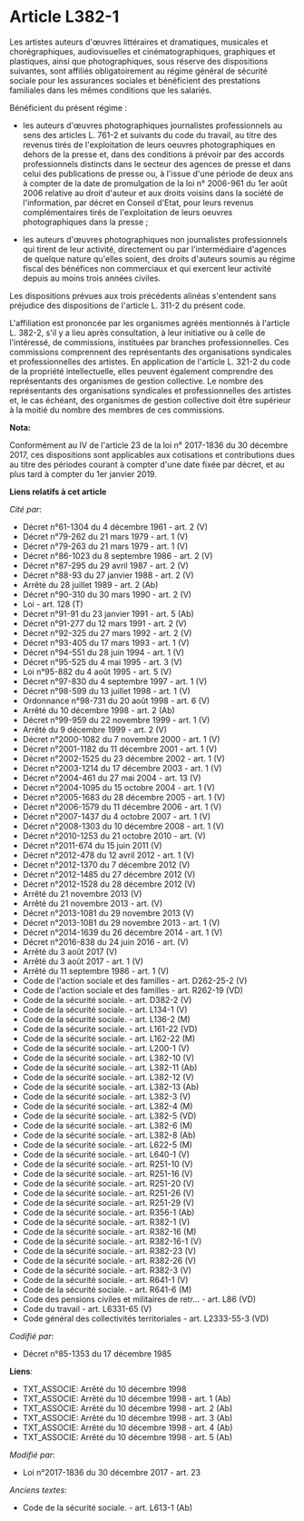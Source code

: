 # Article L382-1

Les artistes auteurs d'œuvres littéraires et dramatiques, musicales et chorégraphiques, audiovisuelles et cinématographiques,
graphiques et plastiques, ainsi que photographiques, sous réserve des dispositions suivantes, sont affiliés obligatoirement
au régime général de sécurité sociale pour les assurances sociales et bénéficient des prestations familiales dans les mêmes
conditions que les salariés.

Bénéficient du présent régime :

- les auteurs d'œuvres photographiques journalistes professionnels au sens des articles L. 761-2 et suivants du code du
travail, au titre des revenus tirés de l'exploitation de leurs oeuvres photographiques en dehors de la presse et, dans des
conditions à prévoir par des accords professionnels distincts dans le secteur des agences de presse et dans celui des
publications de presse ou, à l'issue d'une période de deux ans à compter de la date de promulgation de la loi n° 2006-961 du
1er août 2006 relative au droit d'auteur et aux droits voisins dans la société de l'information, par décret en Conseil
d'Etat, pour leurs revenus complémentaires tirés de l'exploitation de leurs oeuvres photographiques dans la presse ;

- les auteurs d'œuvres photographiques non journalistes professionnels qui tirent de leur activité, directement ou par
l'intermédiaire d'agences de quelque nature qu'elles soient, des droits d'auteurs soumis au régime fiscal des bénéfices non
commerciaux et qui exercent leur activité depuis au moins trois années civiles.

Les dispositions prévues aux trois précédents alinéas s'entendent sans préjudice des dispositions de l'article L. 311-2 du
présent code.

L'affiliation est prononcée par les organismes agréés mentionnés à l'article L. 382-2, s'il y a lieu après consultation, à
leur initiative ou à celle de l'intéressé, de commissions, instituées par branches professionnelles. Ces commissions
comprennent des représentants des organisations syndicales et professionnelles des artistes. En application de l'article L.
321-2 du code de la propriété intellectuelle, elles peuvent également comprendre des représentants des organismes de gestion
collective. Le nombre des représentants des organisations syndicales et professionnelles des artistes et, le cas échéant, des
organismes de gestion collective doit être supérieur à la moitié du nombre des membres de ces commissions.

**Nota:**

Conformément au IV de l'article 23 de la loi n° 2017-1836 du 30 décembre 2017, ces dispositions sont applicables aux
cotisations et contributions dues au titre des périodes courant à compter d'une date fixée par décret, et au plus tard à
compter du 1er janvier 2019.

**Liens relatifs à cet article**

_Cité par_:

  - Décret n°61-1304 du 4 décembre 1961 - art. 2 (V)
  - Décret n°79-262 du 21 mars 1979 - art. 1 (V)
  - Décret n°79-263 du 21 mars 1979 - art. 1 (V)
  - Décret n°86-1023 du 8 septembre 1986 - art. 2 (V)
  - Décret n°87-295 du 29 avril 1987 - art. 2 (V)
  - Décret n°88-93 du 27 janvier 1988 - art. 2 (V)
  - Arrêté du 28 juillet 1989 - art. 2 (Ab)
  - Décret n°90-310 du 30 mars 1990 - art. 2 (V)
  - Loi - art. 128 (T)
  - Décret n°91-91 du 23 janvier 1991 - art. 5 (Ab)
  - Décret n°91-277 du 12 mars 1991 - art. 2 (V)
  - Décret n°92-325 du 27 mars 1992 - art. 2 (V)
  - Décret n°93-405 du 17 mars 1993 - art. 1 (V)
  - Décret n°94-551 du 28 juin 1994 - art. 1 (V)
  - Décret n°95-525 du 4 mai 1995 - art. 3 (V)
  - Loi n°95-882 du 4 août 1995 - art. 5 (V)
  - Décret n°97-830 du 4 septembre 1997 - art. 1 (V)
  - Décret n°98-599 du 13 juillet 1998 - art. 1 (V)
  - Ordonnance n°98-731 du 20 août 1998 - art. 6 (V)
  - Arrêté du 10 décembre 1998 - art. 2 (Ab)
  - Décret n°99-959 du 22 novembre 1999 - art. 1 (V)
  - Arrêté du 9 décembre 1999 - art. 2 (V)
  - Décret n°2000-1082 du 7 novembre 2000 - art. 1 (V)
  - Décret n°2001-1182 du 11 décembre 2001 - art. 1 (V)
  - Décret n°2002-1525 du 23 décembre 2002 - art. 1 (V)
  - Décret n°2003-1214 du 17 décembre 2003 - art. 1 (V)
  - Décret n°2004-461 du 27 mai 2004 - art. 13 (V)
  - Décret n°2004-1095 du 15 octobre 2004 - art. 1 (V)
  - Décret n°2005-1683 du 28 décembre 2005 - art. 1 (V)
  - Décret n°2006-1579 du 11 décembre 2006 - art. 1 (V)
  - Décret n°2007-1437 du 4 octobre 2007 - art. 1 (V)
  - Décret n°2008-1303 du 10 décembre 2008 - art. 1 (V)
  - Décret n°2010-1253 du 21 octobre 2010 - art. (V)
  - Décret n°2011-674 du 15 juin 2011 (V)
  - Décret n°2012-478 du 12 avril 2012 - art. 1 (V)
  - Décret n°2012-1370 du 7 décembre 2012 (V)
  - Décret n°2012-1485 du 27 décembre 2012 (V)
  - Décret n°2012-1528 du 28 décembre 2012 (V)
  - Arrêté du 21 novembre 2013 (V)
  - Arrêté du 21 novembre 2013 - art. (V)
  - Décret n°2013-1081 du 29 novembre 2013 (V)
  - Décret n°2013-1081 du 29 novembre 2013 - art. 1 (V)
  - Décret n°2014-1639 du 26 décembre 2014 - art. 1 (V)
  - Décret n°2016-838 du 24 juin 2016 - art. (V)
  - Arrêté du 3 août 2017 (V)
  - Arrêté du 3 août 2017 - art. 1 (V)
  - Arrêté du 11 septembre 1986 - art. 1 (V)
  - Code de l'action sociale et des familles - art. D262-25-2 (V)
  - Code de l'action sociale et des familles - art. R262-19 (VD)
  - Code de la sécurité sociale. - art. D382-2 (V)
  - Code de la sécurité sociale. - art. L134-1 (V)
  - Code de la sécurité sociale. - art. L136-2 (M)
  - Code de la sécurité sociale. - art. L161-22 (VD)
  - Code de la sécurité sociale. - art. L162-22 (M)
  - Code de la sécurité sociale. - art. L200-1 (V)
  - Code de la sécurité sociale. - art. L382-10 (V)
  - Code de la sécurité sociale. - art. L382-11 (Ab)
  - Code de la sécurité sociale. - art. L382-12 (V)
  - Code de la sécurité sociale. - art. L382-13 (Ab)
  - Code de la sécurité sociale. - art. L382-3 (V)
  - Code de la sécurité sociale. - art. L382-4 (M)
  - Code de la sécurité sociale. - art. L382-5 (VD)
  - Code de la sécurité sociale. - art. L382-6 (M)
  - Code de la sécurité sociale. - art. L382-8 (Ab)
  - Code de la sécurité sociale. - art. L622-5 (M)
  - Code de la sécurité sociale. - art. L640-1 (V)
  - Code de la sécurité sociale. - art. R251-10 (V)
  - Code de la sécurité sociale. - art. R251-16 (V)
  - Code de la sécurité sociale. - art. R251-20 (V)
  - Code de la sécurité sociale. - art. R251-26 (V)
  - Code de la sécurité sociale. - art. R251-29 (V)
  - Code de la sécurité sociale. - art. R356-1 (Ab)
  - Code de la sécurité sociale. - art. R382-1 (V)
  - Code de la sécurité sociale. - art. R382-16 (M)
  - Code de la sécurité sociale. - art. R382-16-1 (V)
  - Code de la sécurité sociale. - art. R382-23 (V)
  - Code de la sécurité sociale. - art. R382-26 (V)
  - Code de la sécurité sociale. - art. R382-3 (V)
  - Code de la sécurité sociale. - art. R641-1 (V)
  - Code de la sécurité sociale. - art. R641-6 (M)
  - Code des pensions civiles et militaires de retr... - art. L86 (VD)
  - Code du travail - art. L6331-65 (V)
  - Code général des collectivités territoriales - art. L2333-55-3 (VD)

_Codifié par_:

  - Décret n°85-1353 du 17 décembre 1985

**Liens**:

  - TXT_ASSOCIE: Arrêté du 10 décembre 1998
  - TXT_ASSOCIE: Arrêté du 10 décembre 1998 - art. 1 (Ab)
  - TXT_ASSOCIE: Arrêté du 10 décembre 1998 - art. 2 (Ab)
  - TXT_ASSOCIE: Arrêté du 10 décembre 1998 - art. 3 (Ab)
  - TXT_ASSOCIE: Arrêté du 10 décembre 1998 - art. 4 (Ab)
  - TXT_ASSOCIE: Arrêté du 10 décembre 1998 - art. 5 (Ab)

_Modifié par_:

  - Loi n°2017-1836 du 30 décembre 2017 - art. 23

_Anciens textes_:

  - Code de la sécurité sociale. - art. L613-1 (Ab)

